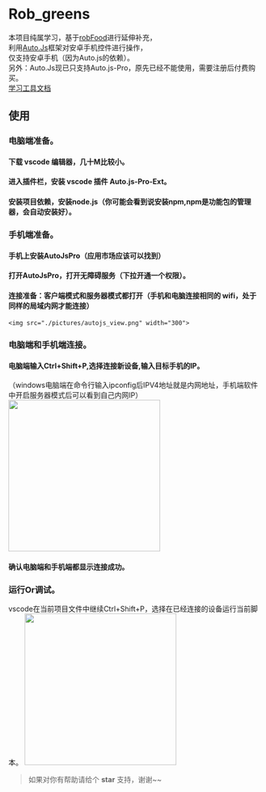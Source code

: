 # Rob_greens
本项目纯属学习，基于[robFood](https://github.com/sean529/robFood)进行延伸补充，  
利用[Auto.Js](https://github.com/hyb1996/Auto.js?files=1)框架对安卓手机控件进行操作，    
仅支持安卓手机（因为Auto.js的依赖）。  
另外：Auto.Js现已只支持Auto.js-Pro，原先已经不能使用，需要注册后付费购买。  
[学习工具文档](https://pro.autojs.org/docs/#/zh-cn/?id=%e7%bb%bc%e8%bf%b0)


## 使用

### 电脑端准备。
#### 下载 vscode 编辑器，几十M比较小。
#### 进入插件栏，安装 vscode 插件 Auto.js-Pro-Ext。
#### 安装项目依赖，安装node.js（你可能会看到说安装npm,npm是功能包的管理器，会自动安装好）。
### 手机端准备。
#### 手机上安装AutoJsPro（应用市场应该可以找到）
#### 打开AutoJsPro，打开无障碍服务（下拉开通一个权限）。
#### 连接准备：客户端模式和服务器模式都打开（手机和电脑连接相同的 wifi，处于同样的局域内网才能连接） 
    <img src="./pictures/autojs_view.png" width="300">
### 电脑端和手机端连接。
#### 电脑端输入Ctrl+Shift+P,选择连接新设备,输入目标手机的IP。 
  （windows电脑端在命令行输入ipconfig后IPV4地址就是内网地址，手机端软件中开启服务器模式后可以看到自己内网IP）
   <img src="./pictures/autojs_view_ip.png" width="300">
#### 确认电脑端和手机端都显示连接成功。
### 运行Or调试。 
   vscode在当前项目文件中继续Ctrl+Shift+P，选择在已经连接的设备运行当前脚本。
   <img src="./pictures/vscode_connect_run.jpeg" width="300">

> 如果对你有帮助请给个 **star** 支持，谢谢~~
